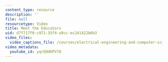 ```yaml
---
content_type: resource
description: ''
file: null
resourcetype: Video
title: Meet the Educators
uid: d7f717f0-c971-35f4-a9cc-ec241422b6b3
video_files:
  video_captions_file: /courses/electrical-engineering-and-computer-science/6-811-principles-and-practice-of-assistive-technology-fall-2014/instructor-insights/meet-the-educators/meet-the-educators/yqrQ9dKPV78.vtt
video_metadata:
  youtube_id: yqrQ9dKPV78
---
```

